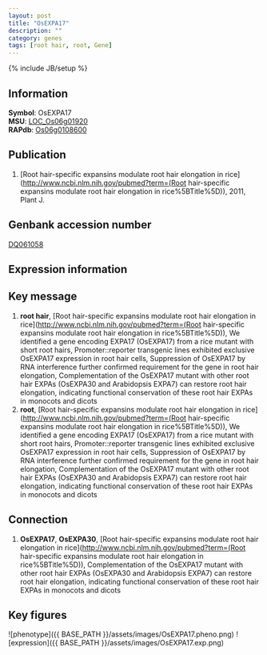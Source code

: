```yaml
---
layout: post
title: "OsEXPA17"
description: ""
category: genes
tags: [root hair, root, Gene]
---
```

{% include JB/setup %}

## Information
__Symbol__: OsEXPA17  
__MSU__: [LOC_Os06g01920](http://rice.plantbiology.msu.edu/cgi-bin/ORF_infopage.cgi?orf=LOC_Os06g01920)  
__RAPdb__: [Os06g0108600](http://rapdb.dna.affrc.go.jp/viewer/gbrowse_details/irgsp1?name=Os06g0108600)  

## Publication
1. [Root hair-specific expansins modulate root hair elongation in rice](http://www.ncbi.nlm.nih.gov/pubmed?term=(Root hair-specific expansins modulate root hair elongation in rice%5BTitle%5D)), 2011, Plant J.

## Genbank accession number
[DQ061058](http://www.ncbi.nlm.nih.gov/nuccore/DQ061058)

## Expression information

## Key message
1. __root hair__, [Root hair-specific expansins modulate root hair elongation in rice](http://www.ncbi.nlm.nih.gov/pubmed?term=(Root hair-specific expansins modulate root hair elongation in rice%5BTitle%5D)),  We identified a gene encoding EXPA17 (OsEXPA17) from a rice mutant with short root hairs, Promoter::reporter transgenic lines exhibited exclusive OsEXPA17 expression in root hair cells, Suppression of OsEXPA17 by RNA interference further confirmed requirement for the gene in root hair elongation, Complementation of the OsEXPA17 mutant with other root hair EXPAs (OsEXPA30 and Arabidopsis EXPA7) can restore root hair elongation, indicating functional conservation of these root hair EXPAs in monocots and dicots
2. __root__, [Root hair-specific expansins modulate root hair elongation in rice](http://www.ncbi.nlm.nih.gov/pubmed?term=(Root hair-specific expansins modulate root hair elongation in rice%5BTitle%5D)),  We identified a gene encoding EXPA17 (OsEXPA17) from a rice mutant with short root hairs, Promoter::reporter transgenic lines exhibited exclusive OsEXPA17 expression in root hair cells, Suppression of OsEXPA17 by RNA interference further confirmed requirement for the gene in root hair elongation, Complementation of the OsEXPA17 mutant with other root hair EXPAs (OsEXPA30 and Arabidopsis EXPA7) can restore root hair elongation, indicating functional conservation of these root hair EXPAs in monocots and dicots

## Connection
1. __OsEXPA17__, __OsEXPA30__, [Root hair-specific expansins modulate root hair elongation in rice](http://www.ncbi.nlm.nih.gov/pubmed?term=(Root hair-specific expansins modulate root hair elongation in rice%5BTitle%5D)),  Complementation of the OsEXPA17 mutant with other root hair EXPAs (OsEXPA30 and Arabidopsis EXPA7) can restore root hair elongation, indicating functional conservation of these root hair EXPAs in monocots and dicots

## Key figures
![phenotype]({{ BASE_PATH }}/assets/images/OsEXPA17.pheno.png)
![expression]({{ BASE_PATH }}/assets/images/OsEXPA17.exp.png)



